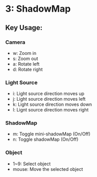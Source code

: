 # 3: ShadowMap

## Key Usage:

### Camera
- w: Zoom in
- s: Zoom out
- a: Rotate left
- d: Rotate right

### Light Source
- i: Light source direction moves up
- j: Light source direction moves left
- k: Light source direction moves down
- l: Lignt source direction moves right

### ShadowMap
- m: Toggle mini-shadowMap (On/Off)
- n: Toggle shadowMap (On/Off)

### Object
- 1~9: Select object
- mouse: Move the selected object